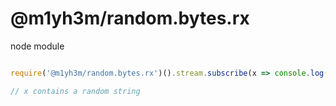 # @m1yh3m/random.bytes.rx

node module

```javascript

require('@m1yh3m/random.bytes.rx')().stream.subscribe(x => console.log(x))

// x contains a random string

```
